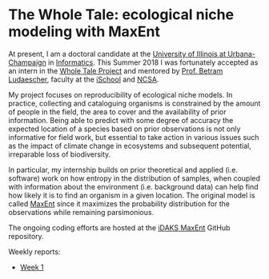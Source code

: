 The Whole Tale: ecological niche modeling with MaxEnt
=====================================================

At present, I am a doctoral candidate at the [University
of Illinois at Urbana-Champaign](http://www.illinois.edu) 
in [Informatics](http://informatics.illinois.edu). This
Summer 2018 I was fortunately accepted as an intern in the [Whole Tale
Project](https://wholetale.org) and mentored by 
[Prof. Betram Ludaescher](https://ischool.illinois.edu/people/faculty/ludaesch), faculty
at the [iSchool](https://ischool.illinois.edu) and 
[NCSA](https://ischool.illinois.edu).

My project focuses on reproducibility of ecological niche
models. In practice, collecting and cataloguing organisms
is constrained by the amount of people in the field, the
area to cover and the availability of prior information.
Being able to predict with some degree of accuracy the
expected location of a species based on prior observations
is not only informative for field work, but essential to
take action in various issues such as the impact of climate
change in ecosystems and subsequent potential, irreparable
loss of biodiversity.

In particular, my internship builds on prior theoretical
and applied (i.e. software) work on how entropy in the
distribution of samples, when coupled with information
about the environment (i.e. background data) can help
find how likely it is to find an organism in a given
location. The original model is called 
[MaxEnt](http://biodiversityinformatics.amnh.org/open_source/maxent) since
it maximizes the probability distribution for the observations
while remaining parsimonious.

The ongoing coding efforts are hosted at the 
[iDAKS MaxEnt](https://github.com/idaks/intros-MaxEnt) GitHub repository.


Weekly reports:

- [Week 1](_posts/2018-05-25-Week-1.md)
